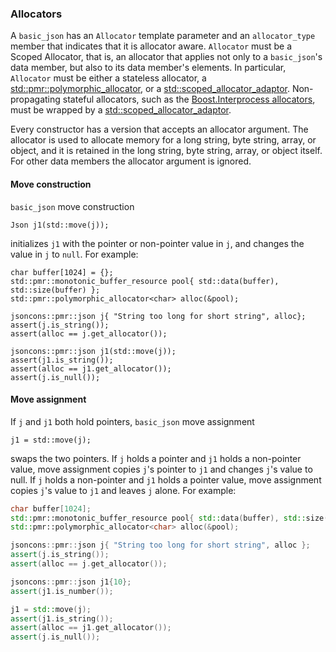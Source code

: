 ### Allocators


A `basic_json` has an `Allocator` template parameter and an `allocator_type` member that indicates
that it is allocator aware. `Allocator` must be a Scoped Allocator, that is, an allocator 
that applies not only to a `basic_json`'s data member, but also to its data member's elements.
In particular, `Allocator` must be either a stateless allocator, 
a <a href=https://en.cppreference.com/w/cpp/memory/polymorphic_allocator>std::pmr::polymorphic_allocator</a>, 
or a <a href=https://en.cppreference.com/w/cpp/memory/scoped_allocator_adaptor>std::scoped_allocator_adaptor</a>. 
Non-propagating stateful allocators, such as the [Boost.Interprocess allocators](https://www.boost.org/doc/libs/1_82_0/doc/html/interprocess/allocators_containers.html#interprocess.allocators_containers.allocator_introduction),
must be wrapped by a [std::scoped_allocator_adaptor](https://en.cppreference.com/w/cpp/memory/scoped_allocator_adaptor).

Every constructor has a version that accepts an allocator argument.
The allocator is used to allocate memory for a long string, byte string, array, or object,
and it is retained in the long string, byte string, array, or object itself.
For other data members the allocator argument is ignored. 

#### Move construction

`basic_json` move construction 

```
Json j1(std::move(j));
```

initializes `j1` with the pointer or non-pointer value in `j`, and changes the value in `j` to `null`. For example: 

```
char buffer[1024] = {};
std::pmr::monotonic_buffer_resource pool{ std::data(buffer), std::size(buffer) };
std::pmr::polymorphic_allocator<char> alloc(&pool);

jsoncons::pmr::json j{ "String too long for short string", alloc};
assert(j.is_string());
assert(alloc == j.get_allocator());

jsoncons::pmr::json j1(std::move(j));
assert(j1.is_string());
assert(alloc == j1.get_allocator());
assert(j.is_null());
```

#### Move assignment

If `j` and `j1` both hold pointers, `basic_json` move assignment 

```
j1 = std::move(j);
```

swaps the two pointers. If `j` holds a pointer and `j1` holds a non-pointer value,
move assignment copies `j`'s pointer to `j1` and changes `j`'s value to null.
If `j` holds a non-pointer and `j1` holds a pointer value, move assignment copies `j`'s 
value to `j1` and leaves `j` alone. For example:

```cpp
char buffer[1024];
std::pmr::monotonic_buffer_resource pool{ std::data(buffer), std::size(buffer) };
std::pmr::polymorphic_allocator<char> alloc(&pool);

jsoncons::pmr::json j{ "String too long for short string", alloc };
assert(j.is_string());
assert(alloc == j.get_allocator());

jsoncons::pmr::json j1{10};
assert(j1.is_number());

j1 = std::move(j);
assert(j1.is_string());
assert(alloc == j1.get_allocator());
assert(j.is_null());
```
